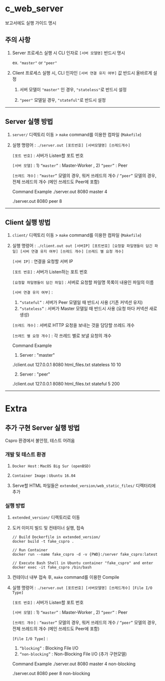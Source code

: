 # c_web_server

보고서에도 실행 가이드 명시

## 주의 사항
1. Server 프로세스 실행 시 CLI 인자로 ```[서버 모델명]``` 반드시 명시
        
      ex. ```"master"``` or ```"peer"```

2. Client 프로세스 실행 시, CLI 인자인 ```[서버 연결 유지 여부]``` 값 반드시 올바르게 설정
        
      1) 서버 모델이 ```"master"``` 인 경우, ```"stateless"```로 반드시 설정 
        
      2) ```"peer"``` 모델일 경우, ```"stateful"```로 반드시 설정

      
---

## Server 실행 방법

1. ```server/``` 디렉토리 이동 > ```make``` command를 이용한 컴파일 (```Makefile```)

2. 실행 명령어 : ```./server.out [포트번호] [서버모델명] [쓰레드개수]```

    ```[포트 번호]``` : 서버가 Listen할 포트 번호
    
    ```[서버 모델]``` :  1) ```“master”``` : Master-Worker , 2) ```“peer”``` : Peer
    
    ```[쓰레드 개수]``` : ```“master”``` 모델의 경우, 워커 쓰레드의 개수 / ```“peer”``` 모델의 경우, 전체 쓰레드의 개수 (메인 쓰레드도 Peer에 포함)
    
    
    Command Example
    ./server.out 8080 master 4
    
    ./server.out 8080 peer 8
    

---

## Client 실행 방법

1. ```client/``` 디렉토리 이동 > ```make``` command를 이용한 컴파일 (```Makefile```)

2. 실행 명령어 : ```./client.out out [서버IP] [포트번호] [요청할 파일명들이 담긴 파일] [서버 연결 유지 여부] [쓰레드 개수] [쓰레드 별 요청 개수]```

    ```[서버 IP]``` : 연결을 요청할 서버 IP
    
    ```[포트 번호]``` : 서버가 Listen하는 포트 번호
    
    ```[요청할 파일명들이 담긴 파일]``` :  서버로 요청할 파일명 목록이 내용인 파일의 이름
    
    ```[서버 연결 유지 여부]``` : 
    1) ```“stateful”``` : 서버가 Peer 모델일 때 반드시 사용 (기존 커넥션 유지)
    2) ```“stateless”``` : 서버가 Master 모델일 때 반드시 사용 (요청 마다 커넥션 새로 생성)

    ```[쓰레드 개수]``` : 서버로 HTTP 요청을 보내는 것을 담당할 쓰레드 개수
    
    ```[쓰레드 별 요청 개수]``` : 각 쓰레드 별로 보낼 요청의 개수
        
    
    Command Example
    
    1) Server : "master"
    
    ./client.out 127.0.0.1 8080 html_files.txt stateless 10 10
    
    
    2) Server : "peer"
    
    ./client.out 127.0.0.1 8080 html_files.txt stateful 5 200
    
    
---

# Extra

## 추가 구현 Server 실행 방법

Cspro 환경에서 불안정, 테스트 어려움

### 개발 및 테스트 환경 
1. ```Docker Host``` : ```MacOS Big Sur (openBSD)```

2. ```Container Image``` : ```Ubuntu 16.04```

3. Serve할 HTML 파일들은 ```extended_version/web_static_files/``` 디렉터리에 추가

### 실행 방법
1. ```extended_version/``` 디렉토리로 이동

2. 도커 이미지 빌드 및 컨테이너 실행, 접속

    ```
    // Build Dockerfile in extended_version/
    docker build -t fake_cspro .

    // Run Container
    docker run --name fake_cspro -d -v {PWD}:/server fake_cspro:latest

    // Execute Bash Shell in Ubuntu container "fake_cspro" and enter
    docker exec -it fake_cspro /bin/bash
    ```

3. 컨테이너 내부 접속 후, ```make``` command를 이용한 Compile

4. 실행 명령어 : ```./server.out [포트번호] [서버모델명] [쓰레드개수] [File I/O Type]```

    ```[포트 번호]``` : 서버가 Listen할 포트 번호
    
    ```[서버 모델]``` :  1) ```“master”``` : Master-Worker , 2) ```“peer”``` : Peer
    
    ```[쓰레드 개수]``` : ```“master”``` 모델의 경우, 워커 쓰레드의 개수 / ```“peer”``` 모델의 경우, 전체 쓰레드의 개수 (메인 쓰레드도 Peer에 포함)
    
    ```[File I/O Type]``` : 
        
     1) ```“blocking”``` : Blocking File I/O 
     2) ```“non-blocking”``` : Non-Blocking File I/O (추가 구현모델)

    
    
    Command Example
    ./server.out 8080 master 4 non-blocking
    
    ./server.out 8080 peer 8 non-blocking

